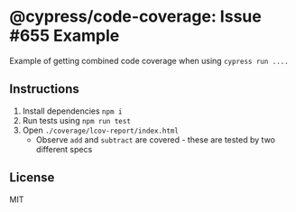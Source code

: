 # @cypress/code-coverage: Issue #655 Example

Example of getting combined code coverage when using `cypress run ....`

## Instructions

1. Install dependencies `npm i`
1. Run tests using `npm run test`
1. Open `./coverage/lcov-report/index.html`
    * Observe `add` and `subtract` are covered - these are tested by two different specs

## License

MIT
